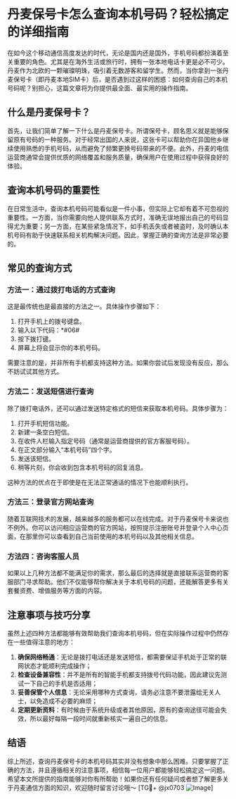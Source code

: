 # 丹麦保号卡怎么查询本机号码？轻松搞定的详细指南

在如今这个移动通信高度发达的时代，无论是国内还是国外，手机号码都扮演着至关重要的角色。尤其是在海外生活或旅行时，拥有一张本地电话卡更是必不可少。丹麦作为北欧的一颗璀璨明珠，吸引着无数游客和留学生。然而，当你拿到一张丹麦保号卡（即丹麦本地SIM卡）后，是否遇到过这样的困惑：如何查询自己的本机号码呢？别担心，这篇文章将为你提供最全面、最实用的操作指南。

## 什么是丹麦保号卡？

首先，让我们简单了解一下什么是丹麦保号卡。所谓保号卡，顾名思义就是能够保留原有号码的一种服务。对于经常出国的人来说，这张卡可以帮助你在异国他乡继续使用熟悉的手机号码，从而避免了频繁更换号码带来的不便。此外，丹麦的电信运营商通常会提供优质的网络覆盖和服务质量，确保用户在使用过程中获得良好的体验。

## 查询本机号码的重要性

在日常生活中，查询本机号码可能看似是一件小事，但实际上它却有着不可忽视的重要性。一方面，当你需要向他人提供联系方式时，准确无误地报出自己的号码显得尤为重要；另一方面，在某些紧急情况下，如手机丢失或者被盗时，及时确认本机号码有助于快速联系相关机构解决问题。因此，掌握正确的查询方法是非常必要的。

## 常见的查询方式

### 方法一：通过拨打电话的方式查询
这是最传统也是最直接的方法之一。具体操作步骤如下：
1. 打开手机上的拨号键盘。
2. 输入以下代码：*#06#
3. 按下拨打键。
4. 屏幕上将会显示你的本机号码。

需要注意的是，并非所有手机都支持这种方法。如果你尝试后发现没有反应，那么不妨试试其他方式。

### 方法二：发送短信进行查询
除了拨打电话外，还可以通过发送特定格式的短信来获取本机号码。具体步骤为：
1. 打开手机短信功能。
2. 新建一条空白短信。
3. 在收件人栏输入指定号码（通常是运营商提供的官方客服号码）。
4. 在正文部分输入“本机号码”四个字。
5. 发送该短信。
6. 稍等片刻，你会收到包含本机号码的回复消息。

这种方法的优点在于即使是在无法正常通话的情况下也能顺利执行。

### 方法三：登录官方网站查询
随着互联网技术的发展，越来越多的服务都可以在线完成。对于丹麦保号卡来说也不例外。你可以访问相应运营商的官方网站，按照提示注册账号并登录个人中心页面，在那里你可以查看到自己当前使用的本机号码以及其他相关信息。

### 方法四：咨询客服人员
如果以上几种方法都不能满足你的需求，那么最后的选择就是直接联系运营商的客服部门寻求帮助。他们不仅能够帮你解决关于本机号码的问题，还能解答更多有关套餐资费、增值服务等方面的内容。

## 注意事项与技巧分享

虽然上述四种方法都能够有效帮助我们查询本机号码，但在实际操作过程中仍然存在一些值得注意的地方：

1. **确保网络畅通**：无论是拨打电话还是发送短信，都需要保证手机处于正常的联网状态才能顺利完成操作；
2. **检查设备兼容性**：并不是所有的智能手机都支持拨号代码功能，因此建议先测试一下自己的手机是否适用；
3. **妥善保管个人信息**：无论采用哪种方式查询，请务必注意不要泄露给无关人士，以免造成不必要的麻烦；
4. **定期更新资料**：有时候由于系统升级或者其他原因，原有的查询途径可能会失效，所以最好每隔一段时间就重新核实一遍自己的信息。

## 结语

综上所述，查询丹麦保号卡的本机号码其实并没有想象中那么困难。只要掌握了正确的方法，并且遵循相关的注意事项，相信每一位用户都能够轻松搞定这一问题。希望本文所提供的指南能够对你有所帮助！如果你还有任何疑问或者想了解更多关于丹麦通信方面的知识，欢迎随时留言讨论哦～ [TG💪+ @jx0703 ![Image](https://github.com/user-attachments/assets/dbca1d08-cadb-493c-b0ec-ad6f7a83f270)]